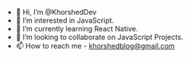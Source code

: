 - 👋 Hi, I’m @KhorshedDev
- 👀 I’m interested in JavaScript.
- 🌱 I’m currently learning  React Native.
- 💞️ I’m looking to collaborate on JavaScript Projects.
- 📫 How to reach me - khorshedblog@gmail.com

<!---
KhorshedDev/KhorshedDev is a ✨ special ✨ repository because its `README.md` (this file) appears on your GitHub profile.
You can click the Preview link to take a look at your changes.
--->
